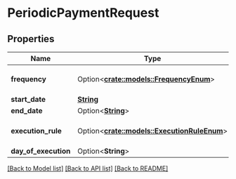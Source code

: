 # PeriodicPaymentRequest

## Properties

Name | Type | Description | Notes
------------ | ------------- | ------------- | -------------
**frequency** | Option<[**crate::models::FrequencyEnum**](FrequencyEnum.md)> |  | [optional][default to Monthly]
**start_date** | [**String**](string.md) |  | 
**end_date** | Option<[**String**](string.md)> |  | [optional]
**execution_rule** | Option<[**crate::models::ExecutionRuleEnum**](ExecutionRuleEnum.md)> |  | [optional][default to Following]
**day_of_execution** | Option<**String**> |  | [optional]

[[Back to Model list]](../README.md#documentation-for-models) [[Back to API list]](../README.md#documentation-for-api-endpoints) [[Back to README]](../README.md)


